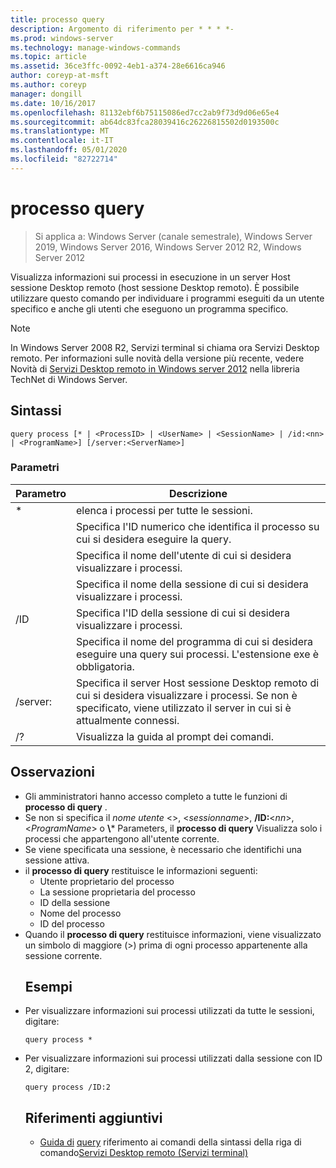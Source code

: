 ```yaml
---
title: processo query
description: Argomento di riferimento per * * * *-
ms.prod: windows-server
ms.technology: manage-windows-commands
ms.topic: article
ms.assetid: 36ce3ffc-0092-4eb1-a374-28e6616ca946
author: coreyp-at-msft
ms.author: coreyp
manager: dongill
ms.date: 10/16/2017
ms.openlocfilehash: 81132ebf6b75115086ed7cc2ab9f73d9d06e65e4
ms.sourcegitcommit: ab64dc83fca28039416c26226815502d0193500c
ms.translationtype: MT
ms.contentlocale: it-IT
ms.lasthandoff: 05/01/2020
ms.locfileid: "82722714"
---
```

# <a name="query-process"></a>processo query

> Si applica a: Windows Server (canale semestrale), Windows Server 2019, Windows Server 2016, Windows Server 2012 R2, Windows Server 2012

Visualizza informazioni sui processi in esecuzione in un server Host sessione Desktop remoto (host sessione Desktop remoto).
È possibile utilizzare questo comando per individuare i programmi eseguiti da un utente specifico e anche gli utenti che eseguono un programma specifico.

> [!NOTE]
> In Windows Server 2008 R2, Servizi terminal si chiama ora Servizi Desktop remoto. Per informazioni sulle novità della versione più recente, vedere Novità di [Servizi Desktop remoto in Windows server 2012](https://technet.microsoft.com/library/hh831527) nella libreria TechNet di Windows Server.
> ## <a name="syntax"></a>Sintassi
> ```
> query process [* | <ProcessID> | <UserName> | <SessionName> | /id:<nn> | <ProgramName>] [/server:<ServerName>]
> ```
> ### <a name="parameters"></a>Parametri
> 
> |      Parametro       |                                                                 Descrizione                                                                  |
> |----------------------|----------------------------------------------------------------------------------------------------------------------------------------------|
> |          \*          |                                                    elenca i processi per tutte le sessioni.                                                     |
> |     <ProcessID>      |                                   Specifica l'ID numerico che identifica il processo su cui si desidera eseguire la query.                                   |
> |      <UserName>      |                                       Specifica il nome dell'utente di cui si desidera visualizzare i processi.                                       |
> |    <SessionName>     |                                     Specifica il nome della sessione di cui si desidera visualizzare i processi.                                      |
> |       /ID<nn>       |                                      Specifica l'ID della sessione di cui si desidera visualizzare i processi.                                       |
> |    <ProgramName>     |                     Specifica il nome del programma di cui si desidera eseguire una query sui processi. L'estensione exe è obbligatoria.                     |
> | /server:<ServerName> | Specifica il server Host sessione Desktop remoto di cui si desidera visualizzare i processi. Se non è specificato, viene utilizzato il server in cui si è attualmente connessi. |
> |          /?          |                                                     Visualizza la guida al prompt dei comandi.                                                     |
> 
> ## <a name="remarks"></a>Osservazioni
> - Gli amministratori hanno accesso completo a tutte le funzioni di **processo di query** .
> - Se non si specifica il *nome utente* <>, <*sessionname*>, **/ID:**<*nn*>, <*ProgramName*> o **\\*** Parameters, il **processo di query** Visualizza solo i processi che appartengono all'utente corrente.
> - Se viene specificata una sessione, è necessario che identifichi una sessione attiva.
> - il **processo di query** restituisce le informazioni seguenti:
>   -   Utente proprietario del processo
>   -   La sessione proprietaria del processo
>   -   ID della sessione
>   -   Nome del processo
>   -   ID del processo
> - Quando il **processo di query** restituisce informazioni, viene visualizzato un simbolo di maggiore (>) prima di ogni processo appartenente alla sessione corrente.
>   ## <a name="examples"></a>Esempi
> - Per visualizzare informazioni sui processi utilizzati da tutte le sessioni, digitare:
>   ```
>   query process *
>   ```
> - Per visualizzare informazioni sui processi utilizzati dalla sessione con ID 2, digitare:
>   ```
>   query process /ID:2
>   ```
>   ## <a name="additional-references"></a>Riferimenti aggiuntivi
>   - [Guida di](command-line-syntax-key.md)
>   [query](query.md)
>   riferimento ai comandi della sintassi della riga di comando[Servizi Desktop remoto (Servizi terminal)](remote-desktop-services-terminal-services-command-reference.md)
